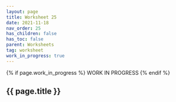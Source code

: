 ```yaml
---
layout: page
title: Worksheet 25
date: 2021-11-18
nav_order: 25
has_children: false
has_toc: false
parent: Worksheets
tag: worksheet
work_in_progress: true
---
```


{% if page.work_in_progress %}
    WORK IN PROGRESS
{% endif %}

## {{ page.title }}